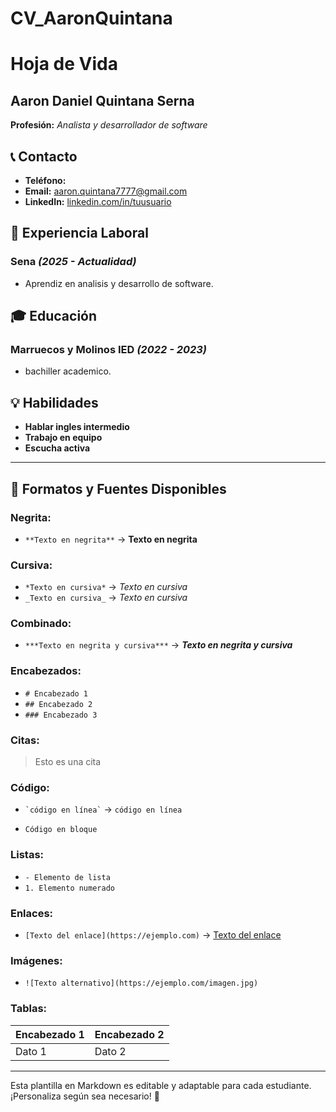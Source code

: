 # CV_AaronQuintana
# Hoja de Vida

## Aaron Daniel Quintana Serna
**Profesión:** _Analista y desarrollador de software_

## 📞 Contacto
- **Teléfono:** 
- **Email:** [aaron.quintana7777@gmail.com](aaron.quintana7777@gmail.com)
- **LinkedIn:** [linkedin.com/in/tuusuario](https://linkedin.com/in/tuusuario)

## 🏢 Experiencia Laboral
### **Sena** _(2025 - Actualidad)_
- Aprendiz en analisis y desarrollo de software.

## 🎓 Educación
### **Marruecos y Molinos IED** _(2022 - 2023)_
- bachiller academico.

## 💡 Habilidades
- **Hablar ingles intermedio**
- **Trabajo en equipo**
- **Escucha activa**

---

## 🎨 Formatos y Fuentes Disponibles

### **Negrita:**
- `**Texto en negrita**` → **Texto en negrita**

### **Cursiva:**
- `*Texto en cursiva*` → *Texto en cursiva*
- `_Texto en cursiva_` → _Texto en cursiva_

### **Combinado:**
- `***Texto en negrita y cursiva***` → ***Texto en negrita y cursiva***

### **Encabezados:**
- `# Encabezado 1`
- `## Encabezado 2`
- `### Encabezado 3`

### **Citas:**
> Esto es una cita

### **Código:**
- `` `código en línea` `` → `código en línea`
- ```
  Código en bloque
  ```

### **Listas:**
- `- Elemento de lista`
- `1. Elemento numerado`

### **Enlaces:**
- `[Texto del enlace](https://ejemplo.com)` → [Texto del enlace](https://ejemplo.com)

### **Imágenes:**
- `![Texto alternativo](https://ejemplo.com/imagen.jpg)`

### **Tablas:**
| Encabezado 1 | Encabezado 2 |
|-------------|-------------|
| Dato 1     | Dato 2      |

---

Esta plantilla en Markdown es editable y adaptable para cada estudiante. ¡Personaliza según sea necesario! 🎯

